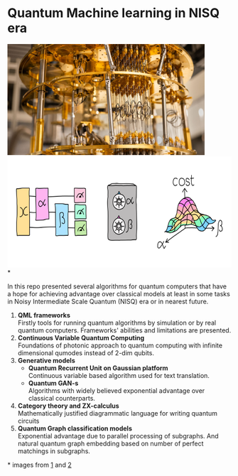 # Quantum Machine learning in NISQ era
<img src="https://github.com/Hacker1337/QML_review/blob/master/img/ibm_real_computer.jpg?raw=true" height=250>
<img src="https://raw.githubusercontent.com/Hacker1337/QML_review/ba8d12d5e8a58542fa0e90fd183bbecde4088006/img/QML_optimization.svg" height=250>
*

In this repo presented several algorithms for quantum computers that have a hope for achieving advantage over classical models at least in some tasks in Noisy Intermediate Scale Quantum (NISQ) era or in nearest future.

1. **QML frameworks**  
  Firstly tools for running quantum algorithms by simulation or by real quantum computers. Frameworks' abilities and limitations are presented.
1. **Continuous Variable Quantum Computing**  
  Foundations of photonic approach to quantum computing with infinite dimensional qumodes instead of 2-dim qubits. 
2. **Generative models**
   - **Quantum Recurrent Unit on Gaussian platform**  
   Continuous variable based algorithm used for text translation.
   - **Quantum GAN-s**  
   Algorithms with widely believed exponential advantage over classical counterparts.   
3. **Category theory and ZX-calculus**     
    Mathematically justified diagrammatic language for writing quantum circuits
4. **Quantum Graph classification models**  
Exponential advantage due to parallel processing of subgraphs. And natural quantum graph embedding based on number of perfect matchings in subgraphs. 

\* images from [1](https://www.microsoft.com/en-us/research/uploads/prod/2022/03/Quantum-blog_ChetanNayak_03-2022_1400x788.jpg) and [2](https://pennylane.ai/images/qml/whatisqml/QML_optimization.svg)
